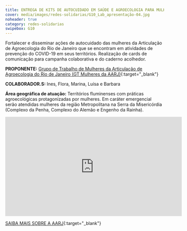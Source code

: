 ```yaml
---
title: ENTREGA DE KITS DE AUTOCUIDADO EM SAÚDE E AGROECOLOGIA PARA MULHERES EM VULNERABILIDADE NA PERIFERIA DO RIO DE JANEIRO
cover: media/images/redes-solidarias/G10_Lab_apresentação-04.jpg
noheader: true
category: redes-solidarias
swipebox: G10
---
```

  
Fortalecer e disseminar ações de autocuidado das mulheres da Articulação de Agroecologia do Rio de Janeiro que se encontram
em atividades de prevenção do COVID-19 em seus territórios. Realização de cards de comunicação para campanha colaborativa e do caderno acolhedor.  
  
**PROPONENTE:**
[Grupo de Trabalho de Mulheres da Articulação de Agroecologia do Rio de Janeiro (GT Mulheres da AARJ)](https://aarj.wordpress.com/){:target="_blank"}
  
**COLABORADOR.S:** Ines, Flora, Marina, Luísa e Barbara

**Área geográfica de atuação:** Territórios fluminenses com práticas agroecológicas protagonizadas por mulheres. Em caráter emergencial serão atendidas mulheres da região Metropolitana na Serra da Misericórdia (Complexo da Penha, Complexo do Alemão e Engenho da Rainha).


<div class="video-wrapper video-wrapper-16x9">
<iframe width="560" height="315" src="https://www.youtube.com/embed/2LoSgm_3-p4" frameborder="0" allow="accelerometer; autoplay; encrypted-media; gyroscope; picture-in-picture" allowfullscreen></iframe>
</div>


[SAIBA MAIS SOBRE A AARJ](https://aarj.wordpress.com/){:target="_blank"}